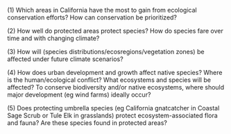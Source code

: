 (1) Which areas in California have the most to gain from ecological conservation efforts? How can conservation be prioritized?  

(2) How well do protected areas protect species? How do species fare over time and with changing climate?   

(3) How will (species distributions/ecosregions/vegetation zones) be affected under future climate scenarios?  

(4) How does urban development and growth affect native species? Where is the human/ecological conflict? What ecosystems and species will be affected? To conserve biodiversity and/or native ecosystems, where should major development (eg wind farms) ideally occur?     

(5) Does protecting umbrella species (eg California gnatcatcher in Coastal Sage Scrub or Tule Elk in grasslands) protect ecosystem-associated flora and fauna? Are these species found in protected areas?    
